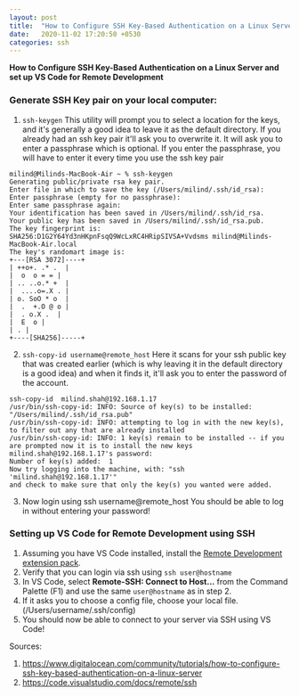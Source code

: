 ```yaml
---
layout: post
title:  "How to Configure SSH Key-Based Authentication on a Linux Server and set up VS Code for Remote Development"
date:   2020-11-02 17:20:50 +0530
categories: ssh
---
```

**How to Configure SSH Key-Based Authentication on a Linux Server and set up VS Code for Remote Development**
### Generate SSH Key pair on your local computer:
1. `ssh-keygen`
This utility will prompt you to select a location for the keys, and it's generally a good idea to leave it as the default directory. If you already had an ssh key pair it'll ask you to overwrite it. It will ask you to enter a passphrase which is optional. If you enter the passphrase, you will have to enter it every time you use the ssh key pair

```
milind@Milinds-MacBook-Air ~ % ssh-keygen
Generating public/private rsa key pair.
Enter file in which to save the key (/Users/milind/.ssh/id_rsa):
Enter passphrase (empty for no passphrase):
Enter same passphrase again:
Your identification has been saved in /Users/milind/.ssh/id_rsa.
Your public key has been saved in /Users/milind/.ssh/id_rsa.pub.
The key fingerprint is:
SHA256:D1G2Y64Yd3nHKpnFsqQ9WcLxRC4HRipSIVSA+Vvdsms milind@Milinds-MacBook-Air.local
The key's randomart image is:
+---[RSA 3072]----+
| ++o+. .* .  |
|  o  o = = |
| .. ..o.* +  |
|  ....o=.X . |
| o. SoO * o  |
|  .  +.O @ o |
|  . o.X .  |
|  E  o |
| . |
+----[SHA256]-----+
```

2. `ssh-copy-id username@remote_host`
Here it scans for your ssh public key that was created earlier (which is why leaving it in the default directory is a good idea) and when it finds it, it'll ask you to enter the password of the account.

```
ssh-copy-id  milind.shah@192.168.1.17
/usr/bin/ssh-copy-id: INFO: Source of key(s) to be installed: "/Users/milind/.ssh/id_rsa.pub"
/usr/bin/ssh-copy-id: INFO: attempting to log in with the new key(s), to filter out any that are already installed
/usr/bin/ssh-copy-id: INFO: 1 key(s) remain to be installed -- if you are prompted now it is to install the new keys
milind.shah@192.168.1.17's password:
Number of key(s) added:  1
Now try logging into the machine, with: "ssh 'milind.shah@192.168.1.17'"
and check to make sure that only the key(s) you wanted were added.
```

3. Now login using ssh username@remote_host
You should be able to log in without entering your password!

### Setting up VS Code for Remote Development using SSH
1. Assuming you have VS Code installed, install the  [Remote Development extension pack](https://aka.ms/vscode-remote/download/extension).
2. Verify that you can login via ssh using `ssh user@hostname`
3. In VS Code, select **Remote-SSH: Connect to Host...** from the Command Palette (F1) and use the same `user@hostname` as in step 2.
4. If it asks you to choose a config file, choose your local file. (/Users/username/.ssh/config)
5. You should now be able to connect to your server via SSH using VS Code!


Sources:
1. https://www.digitalocean.com/community/tutorials/how-to-configure-ssh-key-based-authentication-on-a-linux-server
2. https://code.visualstudio.com/docs/remote/ssh 